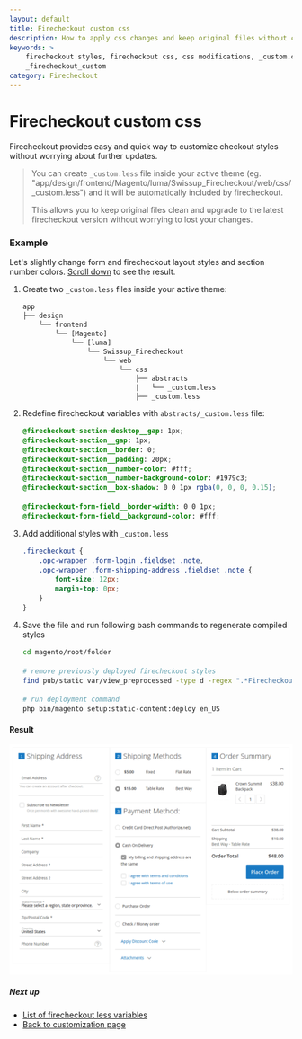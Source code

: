 ```yaml
---
layout: default
title: Firecheckout custom css
description: How to apply css changes and keep original files without changes
keywords: >
    firecheckout styles, firecheckout css, css modifications, _custom.css,
    _firecheckout_custom
category: Firecheckout
---
```


# Firecheckout custom css

Firecheckout provides easy and quick way to customize checkout styles without
worrying about further updates.

> You can create `_custom.less` file inside your active theme
> (eg. "app/design/frontend/Magento/luma/Swissup_Firecheckout/web/css/_custom.less")
> and it will be automatically included by firecheckout.
>
> This allows you to keep original files clean and upgrade to the latest
> firecheckout version without worrying to lost your changes.

### Example

Let's slightly change form and firecheckout layout styles and section number colors.
[Scroll down](#result) to see the result.

 1. Create two `_custom.less` files inside your active theme:

    ```
    app
    ├── design
        └── frontend
            └── [Magento]
                └── [luma]
                    └── Swissup_Firecheckout
                        └── web
                            └── css
                                ├── abstracts
                                |   └── _custom.less
                                ├── _custom.less
    ```

 2. Redefine firecheckout variables with `abstracts/_custom.less` file:

    ```scss
    @firecheckout-section-desktop__gap: 1px;
    @firecheckout-section__gap: 1px;
    @firecheckout-section__border: 0;
    @firecheckout-section__padding: 20px;
    @firecheckout-section__number-color: #fff;
    @firecheckout-section__number-background-color: #1979c3;
    @firecheckout-section__box-shadow: 0 0 1px rgba(0, 0, 0, 0.15);

    @firecheckout-form-field__border-width: 0 0 1px;
    @firecheckout-form-field__background-color: #fff;
    ```

 3. Add additional styles with `_custom.less`

    ```scss
    .firecheckout {
        .opc-wrapper .form-login .fieldset .note,
        .opc-wrapper .form-shipping-address .fieldset .note {
            font-size: 12px;
            margin-top: 0px;
        }
    }
    ```

 4. Save the file and run following bash commands to regenerate compiled styles

    ```bash
    cd magento/root/folder

    # remove previously deployed firecheckout styles
    find pub/static var/view_preprocessed -type d -regex ".*Firecheckout.*css" -exec rm -rf {} \;

    # run deployment command
    php bin/magento setup:static-content:deploy en_US
    ```

#### Result

![Custom firecheckout styles](/images/m2/firecheckout/customization/custom-css/frontend.png)

##### Next up

- [List of firecheckout less variables](../less-variables/)
- [Back to customization page](../)
